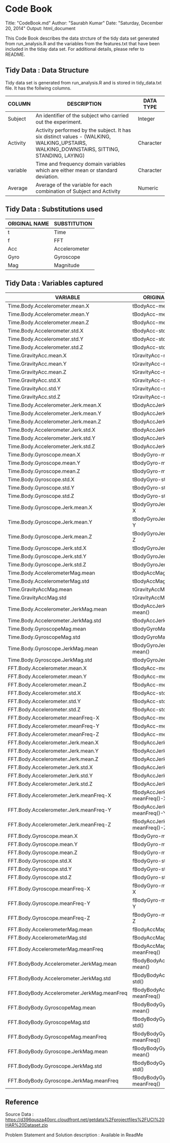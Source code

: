 # Code Book
Title: "CodeBook.md"
Author: "Saurabh Kumar"
Date: "Saturday, December 20, 2014"
Output: html_document

This Code Book describes the data strcture of the tidy data set generated from run_analysis.R and the variables from the features.txt that have been included in the tiday data set. For additional details, please refer to README.

## Tidy Data : Data Structure

Tidy data set is generated from run_analysis.R and is stored in tidy_data.txt file. It has the follwing columns.

COLUMN        | DESCRIPTION   | DATA TYPE
------------- | ------------- | -------------
Subject       | An identifier of the subject who carried out the experiment.  | Integer
Activity      | Activity performed by the subject. It has six distinct values - (WALKING, WALKING_UPSTAIRS, WALKING_DOWNSTAIRS, SITTING, STANDING, LAYING)   | Character
variable      | Time and frequency domain variables which are either mean or standard deviation. | Character
Average       | Average of the variable for each combination of Subject and Activity      | Numeric

## Tidy Data : Substitutions used
ORIGINAL NAME | SUBSTITUTION   
------------- | ------------- 
t             | Time
f             | FFT
Acc           | Accelerometer
Gyro          | Gyroscope
Mag           | Magnitude

## Tidy Data : Variables captured
VARIABLE                                   | ORIGINAL NAME 
-------------                              | ------------- 
Time.Body.Accelerometer.mean.X             |tBodyAcc-mean()-X              
Time.Body.Accelerometer.mean.Y             |tBodyAcc-mean()-Y              
Time.Body.Accelerometer.mean.Z             |tBodyAcc-mean()-Z              
Time.Body.Accelerometer.std.X              |tBodyAcc-std()-X               
Time.Body.Accelerometer.std.Y              |tBodyAcc-std()-Y               
Time.Body.Accelerometer.std.Z              |tBodyAcc-std()-Z               
Time.GravityAcc.mean.X                     |tGravityAcc-mean()-X           
Time.GravityAcc.mean.Y                     |tGravityAcc-mean()-Y           
Time.GravityAcc.mean.Z                     |tGravityAcc-mean()-Z           
Time.GravityAcc.std.X                      |tGravityAcc-std()-X            
Time.GravityAcc.std.Y                      |tGravityAcc-std()-Y            
Time.GravityAcc.std.Z                      |tGravityAcc-std()-Z            
Time.Body.Accelerometer.Jerk.mean.X        |tBodyAccJerk-mean()-X          
Time.Body.Accelerometer.Jerk.mean.Y        |tBodyAccJerk-mean()-Y          
Time.Body.Accelerometer.Jerk.mean.Z        |tBodyAccJerk-mean()-Z          
Time.Body.Accelerometer.Jerk.std.X         |tBodyAccJerk-std()-X           
Time.Body.Accelerometer.Jerk.std.Y         |tBodyAccJerk-std()-Y           
Time.Body.Accelerometer.Jerk.std.Z         |tBodyAccJerk-std()-Z           
Time.Body.Gyroscope.mean.X                 |tBodyGyro-mean()-X             
Time.Body.Gyroscope.mean.Y                 |tBodyGyro-mean()-Y             
Time.Body.Gyroscope.mean.Z                 |tBodyGyro-mean()-Z             
Time.Body.Gyroscope.std.X                  |tBodyGyro-std()-X              
Time.Body.Gyroscope.std.Y                  |tBodyGyro-std()-Y              
Time.Body.Gyroscope.std.Z                  |tBodyGyro-std()-Z              
Time.Body.Gyroscope.Jerk.mean.X            |tBodyGyroJerk-mean()-X         
Time.Body.Gyroscope.Jerk.mean.Y            |tBodyGyroJerk-mean()-Y         
Time.Body.Gyroscope.Jerk.mean.Z            |tBodyGyroJerk-mean()-Z         
Time.Body.Gyroscope.Jerk.std.X             |tBodyGyroJerk-std()-X          
Time.Body.Gyroscope.Jerk.std.Y             |tBodyGyroJerk-std()-Y          
Time.Body.Gyroscope.Jerk.std.Z             |tBodyGyroJerk-std()-Z          
Time.Body.AccelerometerMag.mean            |tBodyAccMag-mean()             
Time.Body.AccelerometerMag.std             |tBodyAccMag-std()              
Time.GravityAccMag.mean                    |tGravityAccMag-mean()          
Time.GravityAccMag.std                     |tGravityAccMag-std()           
Time.Body.Accelerometer.JerkMag.mean       |tBodyAccJerkMag-mean()         
Time.Body.Accelerometer.JerkMag.std        |tBodyAccJerkMag-std()          
Time.Body.GyroscopeMag.mean                |tBodyGyroMag-mean()            
Time.Body.GyroscopeMag.std                 |tBodyGyroMag-std()             
Time.Body.Gyroscope.JerkMag.mean           |tBodyGyroJerkMag-mean()        
Time.Body.Gyroscope.JerkMag.std            |tBodyGyroJerkMag-std()         
FFT.Body.Accelerometer.mean.X              |fBodyAcc-mean()-X              
FFT.Body.Accelerometer.mean.Y              |fBodyAcc-mean()-Y              
FFT.Body.Accelerometer.mean.Z              |fBodyAcc-mean()-Z              
FFT.Body.Accelerometer.std.X               |fBodyAcc-std()-X               
FFT.Body.Accelerometer.std.Y               |fBodyAcc-std()-Y               
FFT.Body.Accelerometer.std.Z               |fBodyAcc-std()-Z               
FFT.Body.Accelerometer.meanFreq-X          |fBodyAcc-meanFreq()-X          
FFT.Body.Accelerometer.meanFreq-Y          |fBodyAcc-meanFreq()-Y          
FFT.Body.Accelerometer.meanFreq-Z          |fBodyAcc-meanFreq()-Z          
FFT.Body.Accelerometer.Jerk.mean.X         |fBodyAccJerk-mean()-X          
FFT.Body.Accelerometer.Jerk.mean.Y         |fBodyAccJerk-mean()-Y          
FFT.Body.Accelerometer.Jerk.mean.Z         |fBodyAccJerk-mean()-Z          
FFT.Body.Accelerometer.Jerk.std.X          |fBodyAccJerk-std()-X           
FFT.Body.Accelerometer.Jerk.std.Y          |fBodyAccJerk-std()-Y           
FFT.Body.Accelerometer.Jerk.std.Z          |fBodyAccJerk-std()-Z           
FFT.Body.Accelerometer.Jerk.meanFreq-X     |fBodyAccJerk-meanFreq()-X      
FFT.Body.Accelerometer.Jerk.meanFreq-Y     |fBodyAccJerk-meanFreq()-Y      
FFT.Body.Accelerometer.Jerk.meanFreq-Z     |fBodyAccJerk-meanFreq()-Z      
FFT.Body.Gyroscope.mean.X                  |fBodyGyro-mean()-X             
FFT.Body.Gyroscope.mean.Y                  |fBodyGyro-mean()-Y             
FFT.Body.Gyroscope.mean.Z                  |fBodyGyro-mean()-Z             
FFT.Body.Gyroscope.std.X                   |fBodyGyro-std()-X              
FFT.Body.Gyroscope.std.Y                   |fBodyGyro-std()-Y              
FFT.Body.Gyroscope.std.Z                   |fBodyGyro-std()-Z              
FFT.Body.Gyroscope.meanFreq-X              |fBodyGyro-meanFreq()-X         
FFT.Body.Gyroscope.meanFreq-Y              |fBodyGyro-meanFreq()-Y         
FFT.Body.Gyroscope.meanFreq-Z              |fBodyGyro-meanFreq()-Z         
FFT.Body.AccelerometerMag.mean             |fBodyAccMag-mean()             
FFT.Body.AccelerometerMag.std              |fBodyAccMag-std()              
FFT.Body.AccelerometerMag.meanFreq         |fBodyAccMag-meanFreq()         
FFT.BodyBody.Accelerometer.JerkMag.mean    |fBodyBodyAccJerkMag-mean()     
FFT.BodyBody.Accelerometer.JerkMag.std     |fBodyBodyAccJerkMag-std()      
FFT.BodyBody.Accelerometer.JerkMag.meanFreq|fBodyBodyAccJerkMag-meanFreq() 
FFT.BodyBody.GyroscopeMag.mean             |fBodyBodyGyroMag-mean()        
FFT.BodyBody.GyroscopeMag.std              |fBodyBodyGyroMag-std()         
FFT.BodyBody.GyroscopeMag.meanFreq         |fBodyBodyGyroMag-meanFreq()    
FFT.BodyBody.Gyroscope.JerkMag.mean        |fBodyBodyGyroJerkMag-mean()    
FFT.BodyBody.Gyroscope.JerkMag.std         |fBodyBodyGyroJerkMag-std()     
FFT.BodyBody.Gyroscope.JerkMag.meanFreq    |  fBodyBodyGyroJerkMag-meanFreq()

## Reference
Source Data : https://d396qusza40orc.cloudfront.net/getdata%2Fprojectfiles%2FUCI%20HAR%20Dataset.zip 

Problem Statement and Solution description : Available in ReadMe
